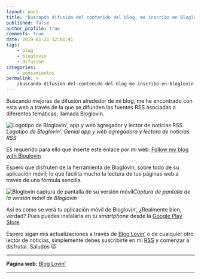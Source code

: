 ```yaml
---
layout: post
title: "Buscando difusión del contenido del blog, me inscribo en Bloglovin' 📖"
published: false
author_profile: true
comments: true
date: 2019-01-21 12:01:41
tags:
    - blog
    - bloglovin
    - difusión
categories:
    - pensamientos
permalink: >
    /buscando-difusion-del-contenido-del-blog-me-inscribo-en-bloglovin
---
```

Buscando mejoras de difusión alrededor de mi blog, me he encontrado con esta web a través de la que se difunden las fuentes RSS asociadas a diferentes temáticas; llamada Bloglovin.

 ![Logotipo de Bloglovin', app y web agregador y lector de noticias RSS][1]_Logotipo de Bloglovin&#8217;. Genial app y web agregadora y lectora de noticias RSS_

Es requerido para ello que inserte este enlace por mi web: [Follow my blog with Bloglovin][2]

Espero que disfruten de la herramienta de Bloglovin, sobre todo de su aplicación móvil; lo que facilita mucho la lectura de tus páginas web a través de una fórmula sencilla.

 ![Bloglovin captura de pantalla de su versión móvil][3]_Captura de pantalla de la versión móvil de Bloglovin_

Así es como se verá tu aplicación móvil de Bloglovin&#8217;, ¿Realmente bien, verdad? Pues puedes instalarla en tu _smartphone_ desde la [Google Play Store][4].

Espero sigan mis actualizaciones a través de [Blog Lovin&#8217;][5] o de cualquier otro lector de noticias, simplemente debes suscribirte en mi [RSS][6] y comenzar a disfrutar. Saludos &#x1f63b;

* * *

**Página web**: [Blog Lovin&#8217;][5]

* * *

 [1]: https://i.ibb.co/z8tzX1D/bloglovin-1.jpg
 [2]: https://www.bloglovin.com/blog/19754477/?claim=waybcfbcesf
 [3]: https://i.ibb.co/ftc996P/bloglovin-version-mobil.png
 [4]: https://kutt.it/bloglovin
 [5]: https://kutt.it/blogloving
 [6]: https://kutt.it/mfrss